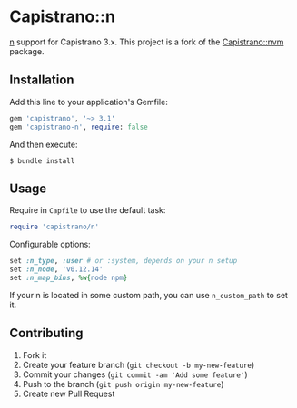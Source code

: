 # Capistrano::n

[n](https://github.com/tj/n) support for Capistrano 3.x. This project is a fork
of the [Capistrano::nvm](https://github.com/koenpunt/capistrano-nvm) package.

## Installation

Add this line to your application's Gemfile:

```ruby
gem 'capistrano', '~> 3.1'
gem 'capistrano-n', require: false
```

And then execute:

    $ bundle install

## Usage

Require in `Capfile` to use the default task:

```ruby
require 'capistrano/n'
```

Configurable options:

```ruby
set :n_type, :user # or :system, depends on your n setup
set :n_node, 'v0.12.14'
set :n_map_bins, %w{node npm}
```

If your n is located in some custom path, you can use `n_custom_path` to set it.

## Contributing

1. Fork it
2. Create your feature branch (`git checkout -b my-new-feature`)
3. Commit your changes (`git commit -am 'Add some feature'`)
4. Push to the branch (`git push origin my-new-feature`)
5. Create new Pull Request
